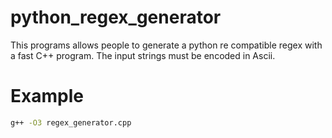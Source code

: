 # python_regex_generator

This programs allows people to generate a python re compatible regex with a fast C++ program.
The input strings must be encoded in Ascii.

# Example
```sh
g++ -O3 regex_generator.cpp 
```
